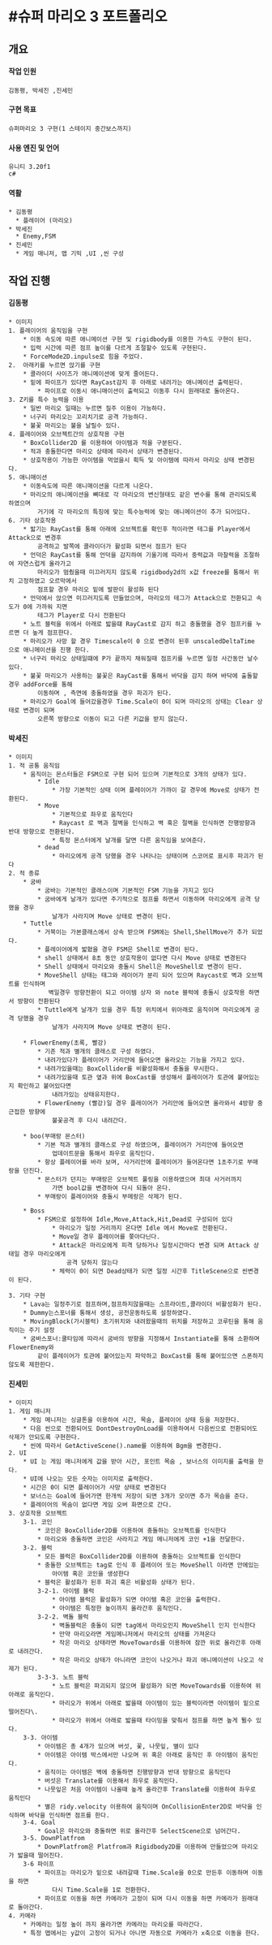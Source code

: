 #슈퍼 마리오 3 포트폴리오
=================================
## 개요

#### 작업 인원
    김동평, 박세진 ,진세민

#### 구현 목표
    슈퍼마리오 3 구현(1 스테이지 중간보스까지)

#### 사용 엔진 및 언어
    유니티 3.20f1
    c# 

#### 역활
    * 김동평
      * 플레이어 (마리오)
    * 박세진
      * Enemy,FSM
    * 진세민
      * 게임 매니저, 맵 기믹 ,UI ,씬 구성


## 작업 진행

 #### 김동평
    
    * 이미지
    1. 플레이어의 움직임을 구현
        * 이동 속도에 따른 애니메이션 구현 및 rigidbody를 이용한 가속도 구현이 된다.
        * 입력 시간에 따른 점프 높이를 다르게 조절할수 있도록 구현된다.
        * ForceMode2D.inpulse로 힘을 주었다.
    2.  아래키를 누르면 앉기를 구현
        * 콜라이더 사이즈가 애니메이션에 맞게 줄어든다.
        * 밑에 파이프가 있다면 RayCast감지 후 아래로 내려가는 애니메이션 출력된다.
            * 파이프로 이동시 애니매이션이 출력되고 이동후 다시 원래대로 돌아온다.
    3. Z키를 특수 능력을 이용
        * 일반 마리오 일때는 누르면 질주 이용이 가능하다.
        * 너구리 마리오는 꼬리치기로 공격 가능하다.
        * 불꽃 마리오는 불을 날릴수 있다.
    4. 플레이어와 오브젝트간의 상호작용 구현
        * BoxCollider2D 를 이용하여 아이템과 적을 구분된다.
        * 적과 충돌한다면 마리오 상태에 따라서 상태가 변경된다.
        * 상호작용이 가능한 아이템을 먹었을시 획득 및 아이템에 따라서 마리오 상태 변경된다.
    5. 애니매이션 
        * 이동속도에 따른 애니매이션을 다르게 나온다.
        * 마리오의 애니메이션을 뼈대로 각 마리오의 변신형태도 같은 변수를 통해 관리되도록 하였으며
            거기에 각 마리오의 특징에 맞는 특수능력에 맞는 애니메이션이 추가 되어있다.
    6. 기타 상호작용
        * 밟기는 RayCast를 통해 아래에 오브젝트를 확인후 적이라면 테그를 Player에서 Attack으로 변경후 
            공격하고 발쪽에 콜라이더가 활성화 되면서 점프가 된다
        * 언덕은 RayCast를 통해 언덕을 감지하여 기울기에 따라서 중력값과 마찰력을 조절하여 자연스럽게 올라가고
            마리오가 멈췄을때 미끄러지지 않도록 rigidbody2d의 x값 freeze를 통해서 위치 고정하였고 오르막에서 
            점프할 경우 마리오 밑에 발판이 활성화 된다
        * 언덕에서 앉으면 미끄러지도록 만들었으며, 마리오의 테그가 Attack으로 전환되고 속도가 0에 가까워 지면  
            테그가 Player로 다시 전환된다
        * 노트 블럭을 위에서 아래로 밟을떄 RayCast로 감지 하고 충돌했을 경우 점프키를 누르면 더 높게 점프한다.
        * 마리오가 사망 할 경우 Timescale이 0 으로 변경이 된후 unscaledDeltaTime 으로 애니메이션을 진행 한다.
        * 너구리 마리오 상태일떄에 P가 끝까지 채워질때 점프키를 누르면 일정 사간동안 날수 있다.
        * 불꽃 마리오가 사용하는 불꽃은 RayCast를 통해서 바닥을 감지 하며 바닥에 출돌할 경우 addForce를 통해 
            이동하며 , 측면에 충돌하였을 경우 파괴가 된다.
        * 마리오가 Goal에 들어갔을경우 Time.Scale이 0이 되며 마리오의 상태는 Clear 상태로 변경이 되며 
            오른쪽 방향으로 이동이 되고 다른 키값을 받지 않는다.

#### 박세진
    * 이미지
    1. 적 공통 움직임
        * 움직이는 몬스터들은 FSM으로 구현 되어 있으며 기본적으로 3개의 상태가 있다.
            * Idle
                * 가장 기본적인 상태 이며 플레이어가 가까이 갈 경우에 Move로 상태가 전환된다.
            * Move
                * 기본적으로 좌우로 움직인다
                * Raycast 로 벽과 절벽을 인식하고 벽 혹은 절벽을 인식하면 잔행방향과 반대 방향으로 전환된다.
                * 특정 몬스터에게 날개를 달면 다른 움직임을 보여준다.
            * dead
                * 마리오에게 공격 당했을 경우 나타나는 상태이며 스코어로 표시후 파괴가 된다
    2. 적 종류
        * 굼바
            * 굼바는 기본적인 클래스이며 기본적인 FSM 기능을 가지고 있다
            * 굼바에게 날개가 있다면 주기적으로 점프를 하면서 이동하며 마리오에게 공격 당했을 경우
                날개가 사라지며 Move 상태로 변경이 된다.
        * Tuttle 
            * 거북이는 가본클래스에서 상속 받으며 FSM에는 Shell,ShellMove가 추가 되었다.
            * 플레이어에게 밟혔을 경우 FSM은 Shell로 변경이 된다.
            * shell 상태에서 8초 동안 상호작용이 없다면 다시 Move 상태로 변경된다
            * Shell 상태에서 마리오와 충돌시 Shell은 MoveShell로 변경이 된다.
            * MoveShell 상태는 태그와 레이어가 분리 되어 있으며 Raycast로 벽과 오브젝트를 인식하며
               벽일경우 방향전환이 되고 아이템 상자 와 note 블럭에 충돌시 상호작용 하면서 방향이 전환된다
            * Tuttle에게 날개가 있을 경우 특정 위치에서 위아래로 움직이며 마리오에게 공격 당했을 경우
                날개가 사라지며 Move 상태로 변경이 된다.

        * FlowerEnemy(초록, 빨강)
            * 기존 적과 별개의 클래스로 구성 하였다.
            * 내려가있다가 플레이어가 거리안에 들어오면 올라오는 기능을 가지고 있다.
            * 내려가있을때는 BoxCollider를 비활성화해서 충돌을 무시한다.
            * 내려가있을때 토관 옆과 위에 BoxCast를 생성해서 플레이어가 토관에 붙어있는지 확인하고 붙어있다면 
                내려가있는 상태유지한다.
            * FlowerEnemy (빨강)일 경우 플레이어가 거리안에 들어오면 올라와서 4방향 중 근접한 방향에 
                불꽃공격 후 다시 내려간다.

        * boo(부매랑 몬스터)
            * 기본 적과 별개의 클래스로 구성 하였으며, 플레이어가 거리안에 들어오면 
                업데이트문을 통해서 좌우로 움직인다.
            * 항상 플레이어를 바라 보며, 사거리안에 플레이어가 들어온다면 1초주기로 부매랑을 던진다.
            * 몬스터가 던지는 부매랑은 오브젝트 풀링을 이용하였으며 최대 사거러까지 
                가면 bool값을 변경하여 다시 되돌아 온다.
            * 부매랑이 플레이어와 충돌시 부메랑은 삭제가 된다.

        * Boss
            * FSM으로 설정하여 Idle,Move,Attack,Hit,Dead로 구성되어 있다
                * 마리오가 일정 거리까지 온다면 Idle 에서 Move로 전환된다.
                * Move일 경우 플레이어를 쫒아다닌다.
                * Attack은 마리오에게 피격 당하거나 일정시간마다 변경 되며 Attack 상태일 경우 마리오에게
                    공격 당하지 않는다
                * 체력이 0이 되면 Dead상태가 되면 일정 시간후 TitleScene으로 씬변경이 된다.
        
    3. 기타 구현
        * Lava는 일정주기로 점프하며,점프하지않을때는 스프라이트,콜라이더 비활성화가 된다.
        * Dummy는스포너를 통해서 생성, 공전운동하도록 설정하였다.
        * MovingBlock(가시블럭) 초기위치와 내려왔을때의 위치를 저장하고 코루틴을 통해 움직이는 주기 설정
        * 굼바스포너:쿨타임에 따라서 굼바의 방향을 지정해서 Instantiate를 통해 소환하며 FlowerEnemy와 
            같이 플레이어가 토관에 붙어있는지 파악하고 BoxCast를 통해 붙어있으면 스폰하지않도록 제한한다.


#### 진세민
    * 이미지
    1. 게임 매니저
        * 게임 메니저는 싱글톤을 이용하여 시간, 목숨, 플레이어 상태 등을 저장한다.
        * 다음 씬으로 전환되어도 DontDestroyOnLoad를 이용하여서 다음씬으로 전환되어도 삭제가 안되도록 구현한다.
        * 씬에 따라서 GetActiveScene().name를 이용하여 Bgm을 변경한다.
    2. UI
        * UI 는 게임 매니저에게 값을 받아 시간, 포인트 목숨 , 보너스의 이미지를 출력을 한다.
        * UI에 나오는 모든 숫자는 이미지로 출력한다.
        * 시간은 0이 되면 플레이어가 사망 상태로 변경된다
        * 보너스는 Goal에 들어가면 한개씩 저장이 되면 3개가 모이면 추가 목슴을 준다.
        * 플레이어의 목숨이 없다면 게임 오버 화면으로 간다.
    3. 상호작용 오브젝트
        3-1. 코인
            * 코인은 BoxCollider2D를 이용하여 충돌하는 오브젝트를 인식한다
            * 마리오와 충돌하면 코인은 사라지고 게임 메니저에게 코인 +1을 전달한다.
        3-2. 블럭
            * 모든 블럭은 BoxCollider2D를 이용하여 충돌하는 오브젝트를 인식한다
            * 충돌한 오브젝트는 tag로 인식 후 플레이어 또는 MoveShell 이라면 안에있는 
                아이템 혹은 코인을 생성한다
            * 블럭은 활성화가 된후 파괴 혹은 비활성화 상태가 된다.
            3-2-1. 아이템 블럭
                * 아이템 블럭은 활성화가 되면 아이템 혹은 코인을 출력한다.
                * 아이템은 특정한 높이까지 올라간후 움직인다.
            3-2-2. 벽돌 블럭
                * 벽돌블럭은 충돌이 되면 tag에서 마리오인지 MoveShell 인지 인식한다
                * 만약 마리오라면 게임메니저에서 마리오의 상태를 가져온다
                * 작은 마리오 상태라면 MoveTowards를 이용하여 잠깐 위로 올라간후 아래로 내려간다.
                * 작은 마리오 상태가 아니라면 코인이 나오거나 파괴 애니메이션이 나오고 삭제가 된다.
            3-3-3. 노트 블럭
                * 노트 블럭은 파괴되지 않으며 활성화가 되면 MoveTowards를 이용하여 위 아래로 움직인다.
                * 마리오가 위에서 아래로 밟을때 아이템이 있는 블럭이라면 아이템이 밑으로 떨어진다\.
                * 마리오가 위에서 아래로 밟을때 타이밍을 맞춰서 점프를 하면 높게 뛸수 있다.
        3-3. 아이템
            * 아이템은 총 4개가 있으며 버섯, 꽃, 나뭇잎, 별이 있다
            * 아이템은 아이템 박스에서만 나오며 위 혹은 아래로 움직인 후 아이템이 움직인다.
            * 움직이는 아이템은 벽에 충돌하면 진행방향과 반대 방향으로 움직인다
            * 버섯은 Translate를 이용해서 좌우로 움직인다.
            * 나뭇잎은 처음 아이템이 나올때 높게 올라간후 Translate를 이용하여 좌우로 움직인다
            * 별은 ridy.velocity 이용하여 움직이며 OnCollisionEnter2D로 바닥을 인식하며 바닥을 인식하면 점프를 한다.
        3-4. Goal
            * Goal은 마리오와 충돌하면 위로 올라간후 SelectScene으로 넘어간다.
        3-5. DownPlatfrom
            * DownPlatfrom은 Platfrom과 Rigidbody2D를 이용하여 만들었으며 마리오가 밟을때 떨어진다.
        3-6 파이프
            * 파이프는 마리오가 밑으로 내려갈때 Time.Scale을 0으로 만든후 이동하며 이동을 하면 
                다시 Time.Scale을 1로 전환한다.
            * 파이프로 이동을 하면 카메라가 고정이 되며 다시 이동을 하면 카메라가 원래대로 돌아간다.
    4. 카메라
        * 카메라는 일정 높이 까지 올라가면 카메라는 마리오를 따라간다.
        * 특정 맵에서는 y값이 고정이 되거나 아니면 자동으로 카메라가 x축으로 이동을 한다.
        
        


        
